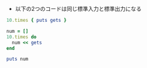 ```ruby

```
- 以下の2つのコードは同じ標準入力と標準出力になる
```ruby
10.times { puts gets }
```
```ruby
num = []
10.times do
  num << gets
end

puts num
```
